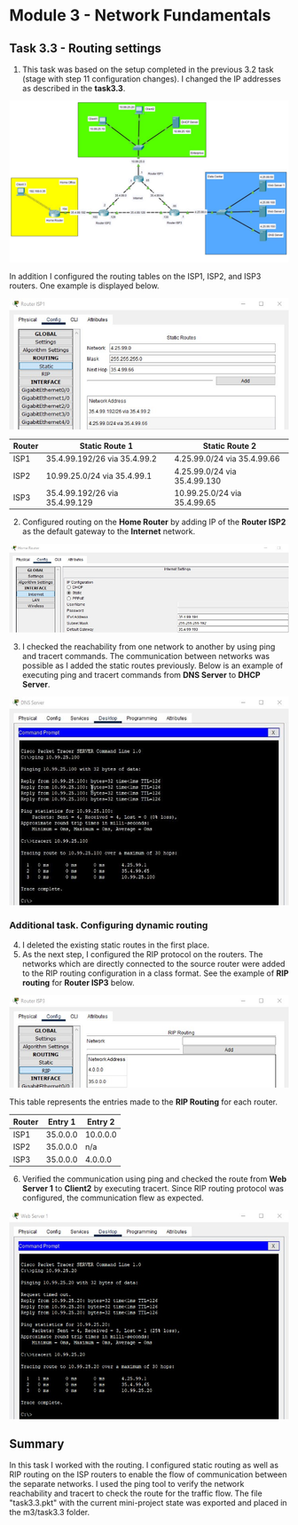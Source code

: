 # Module 3 - Network Fundamentals
## Task 3.3 - Routing settings
1. This task was based on the setup completed in the previous 3.2 task (stage with step 11 configuration changes). I changed the IP addresses as described in the __task3.3__.

![Screenshot1](https://github.com/Soubi8/DevOps_online_Vinnytsia_2022Q1Q2/blob/main/m3/task3.3/Screenshots/1.jpg)

In addition I configured the routing tables on the ISP1, ISP2, and ISP3 routers. One example is displayed below.

![Screenshot2](https://github.com/Soubi8/DevOps_online_Vinnytsia_2022Q1Q2/blob/main/m3/task3.3/Screenshots/2.jpg)

| Router | Static Route 1 | Static Route 2 |
| - | - | - |
| ISP1 | 35.4.99.192/26 via 35.4.99.2 | 4.25.99.0/24 via 35.4.99.66 |
| ISP2 | 10.99.25.0/24 via 35.4.99.1 | 4.25.99.0/24 via 35.4.99.130 |
| ISP3 | 35.4.99.192/26 via 35.4.99.129 | 10.99.25.0/24 via 35.4.99.65 |

2. Configured routing on the __Home Router__ by adding IP of the __Router ISP2__ as the default gateway to the __Internet__ network.

![Screenshot3](https://github.com/Soubi8/DevOps_online_Vinnytsia_2022Q1Q2/blob/main/m3/task3.3/Screenshots/3.jpg)

3. I checked the reachability from one network to another by using ping and tracert commands. The communication between networks was possible as I added the static routes previously. Below is an example of executing ping and tracert commands from __DNS Server__ to __DHCP Server__.

![Screenshot4](https://github.com/Soubi8/DevOps_online_Vinnytsia_2022Q1Q2/blob/main/m3/task3.3/Screenshots/4.jpg)

### Additional task. Configuring dynamic routing
4. I deleted the existing static routes in the first place.
5. As the next step, I configured the RIP protocol on the routers. The networks which are directly connected to the source router were added to the RIP routing configuration in a class format. See the example of __RIP routing__ for __Router ISP3__ below.

![Screenshot5](https://github.com/Soubi8/DevOps_online_Vinnytsia_2022Q1Q2/blob/main/m3/task3.3/Screenshots/5.jpg)

This table represents the entries made to the __RIP Routing__ for each router.

| Router | Entry 1 | Entry 2 |
| - | - | - |
| ISP1 | 35.0.0.0 | 10.0.0.0 |
| ISP2 | 35.0.0.0 | n/a |
| ISP3 | 35.0.0.0 | 4.0.0.0 |

6. Verified the communication using ping and checked the route from __Web Server 1__ to __Client2__ by executing tracert. Since RIP routing protocol was configured, the communication flew as expected. 

![Screenshot6](https://github.com/Soubi8/DevOps_online_Vinnytsia_2022Q1Q2/blob/main/m3/task3.3/Screenshots/6.jpg)

## Summary
In this task I worked with the routing. I configured static routing as well as RIP routing on the ISP routers to enable the flow of communication between the separate networks. I used the ping tool to verify the network reachability and tracert to check the route for the traffic flow. The file "task3.3.pkt" with the current mini-project state was exported and placed in the m3/task3.3 folder.
